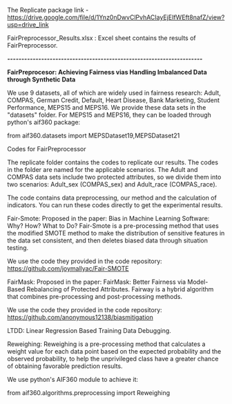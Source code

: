 
The Replicate package link - https://drive.google.com/file/d/1Ynz0nDwvClPvhACIayEjEIfWEft8nafZ/view?usp=drive_link

FairPreprocessor_Results.xlsx : Excel sheet contains the results of FairPreprocessor.

***---------------------------------------------------------------------***

**FairPreprocesor: Achieving Fairness vias Handling Imbalanced Data through Synthetic Data**

We use 9 datasets, all of which are widely used in fairness research: Adult, COMPAS, German Credit, Default, Heart Disease, Bank Marketing, Student Performance, MEPS15 and MEPS16. We provide these data sets in the "datasets" folder. For MEPS15 and MEPS16, they can be loaded through python's aif360 package:

from aif360.datasets import MEPSDataset19,MEPSDataset21

Codes for FairPreprocessor

The replicate folder contains the codes to replicate our results. 
The codes in the folder are named for the applicable scenarios. The Adult and COMPAS data sets include two protected attributes, so we divide them into two scenarios: Adult_sex (COMPAS_sex) and Adult_race (COMPAS_race).

The code contains data preprocessing, our method and the calculation of indicators. You can run these codes directly to get the experimental results.

Fair-Smote: Proposed in the paper: Bias in Machine Learning Software: Why? How? What to Do? Fair-Smote is a pre-processing method that uses the modified SMOTE method to make the distribution of sensitive features in the data set consistent, and then deletes biased data through situation testing.

We use the code they provided in the code repository: https://github.com/joymallyac/Fair-SMOTE

FairMask: Proposed in the paper: FairMask: Better Fairness via Model-Based Rebalancing of Protected Attributes. Fairway is a hybrid algorithm that combines pre-processing and post-processing methods. 

We use the code they provided in the code repository: https://github.com/anonymous12138/biasmitigation 

LTDD: Linear Regression Based Training Data Debugging. 
 
Reweighing: Reweighing is a pre-processing method that calculates a weight value for each data point based on the expected probability and the observed probability, to help the unprivileged class have a greater chance of obtaining favorable prediction results.

We use python's AIF360 module to achieve it:

from aif360.algorithms.preprocessing import Reweighing

